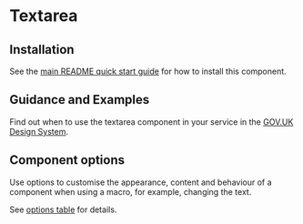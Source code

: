 # Textarea

## Installation

See the [main README quick start guide](https://github.com/alphagov/govuk-frontend/tree/test_moving_docs#quick-start) for how to install this component.

## Guidance and Examples

Find out when to use the textarea component in your service in the [GOV.UK Design System](https://test_moving_docs--govuk-design-system-preview.netlify.com/components/textarea).

## Component options

Use options to customise the appearance, content and behaviour of a component when using a macro, for example, changing the text.

See [options table](https://test_moving_docs--govuk-design-system-preview.netlify.com/components/textarea/#options-textarea-example) for details.
